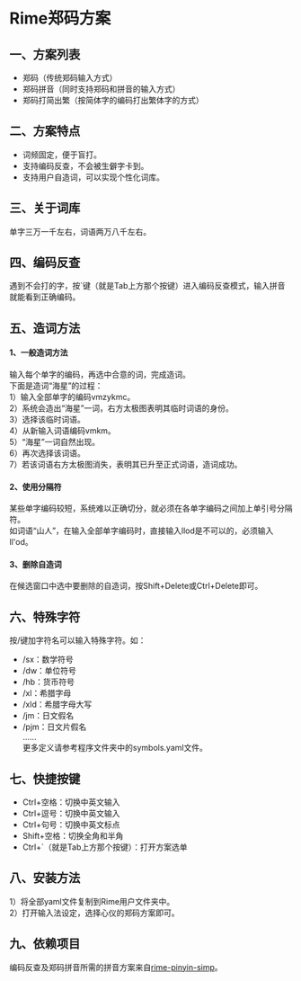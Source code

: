 # Rime郑码方案

## 一、方案列表
* 郑码（传统郑码输入方式）
* 郑码拼音（同时支持郑码和拼音的输入方式）
* 郑码打简出繁（按简体字的编码打出繁体字的方式）

## 二、方案特点
* 词频固定，便于盲打。
* 支持编码反查，不会被生僻字卡到。
* 支持用户自造词，可以实现个性化词库。

## 三、关于词库
单字三万一千左右，词语两万八千左右。

## 四、编码反查
遇到不会打的字，按\`键（就是Tab上方那个按键）进入编码反查模式，输入拼音就能看到正确编码。

## 五、造词方法
#### 1、一般造词方法
输入每个单字的编码，再选中合意的词，完成造词。  
下面是造词“海星”的过程：  
1）输入全部单字的编码vmzykmc。  
2）系统会造出“海星”一词，右方太极图表明其临时词语的身份。  
3）选择该临时词语。  
4）从新输入词语编码vmkm。  
5）“海星”一词自然出现。  
6）再次选择该词语。  
7）若该词语右方太极图消失，表明其已升至正式词语，造词成功。  

#### 2、使用分隔符
某些单字编码较短，系统难以正确切分，就必须在各单字编码之间加上单引号分隔符。    
如词语“山人”，在输入全部单字编码时，直接输入llod是不可以的，必须输入ll'od。

#### 3、删除自造词
在候选窗口中选中要删除的自造词，按Shift+Delete或Ctrl+Delete即可。

## 六、特殊字符
按/键加字符名可以输入特殊字符。如：
* /sx：数学符号
* /dw：单位符号
* /hb：货币符号
* /xl：希腊字母
* /xld：希腊字母大写
* /jm：日文假名
* /pjm：日文片假名  
……  
更多定义请参考程序文件夹中的symbols.yaml文件。

## 七、快捷按键
* Ctrl+空格：切换中英文输入
* Ctrl+逗号：切换中英文输入
* Ctrl+句号：切换中英文标点
* Shift+空格：切换全角和半角
* Ctrl+\`（就是Tab上方那个按键）：打开方案选单

## 八、安装方法
1）将全部yaml文件复制到Rime用户文件夹中。  
2）打开输入法设定，选择心仪的郑码方案即可。

## 九、依赖项目
编码反查及郑码拼音所需的拼音方案来自[rime-pinyin-simp](https://github.com/rime/rime-pinyin-simp)。
